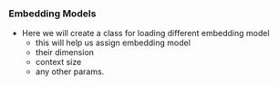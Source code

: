 ### Embedding Models
- Here we will create a class for loading different embedding model
  - this will help us assign embedding model
  - their dimension
  - context size
  - any other params.